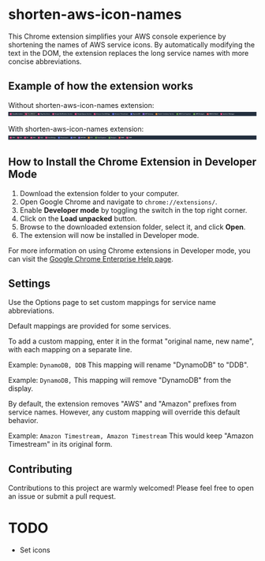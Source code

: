 # shorten-aws-icon-names
This Chrome extension simplifies your AWS console experience by shortening the names of AWS service icons. By automatically modifying the text in the DOM, the extension replaces the long service names with more concise abbreviations.

## Example of how the extension works

Without shorten-aws-icon-names extension:
![](img/navibar-before.png)

With shorten-aws-icon-names extension:
![](img/navibar-after.png)


## How to Install the Chrome Extension in Developer Mode

1. Download the extension folder to your computer.
2. Open Google Chrome and navigate to `chrome://extensions/`.
3. Enable **Developer mode** by toggling the switch in the top right corner.
4. Click on the **Load unpacked** button.
5. Browse to the downloaded extension folder, select it, and click **Open**.
6. The extension will now be installed in Developer mode.

For more information on using Chrome extensions in Developer mode, you can visit the [Google Chrome Enterprise Help page](https://support.google.com/chrome/a/answer/2714278?hl=en).


## Settings

Use the Options page to set custom mappings for service name abbreviations.

Default mappings are provided for some services.

To add a custom mapping, enter it in the format "original name, new name", with each mapping on a separate line.

Example: `DynamoDB, DDB`
This mapping will rename "DynamoDB" to "DDB".

Example: `DynamoDB,`
This mapping will remove "DynamoDB" from the display.

By default, the extension removes "AWS" and "Amazon" prefixes from service names.
However, any custom mapping will override this default behavior.

Example: `Amazon Timestream, Amazon Timestream`
This would keep "Amazon Timestream" in its original form.

## Contributing

Contributions to this project are warmly welcomed! Please feel free to open an issue or submit a pull request.

# TODO
- Set icons
